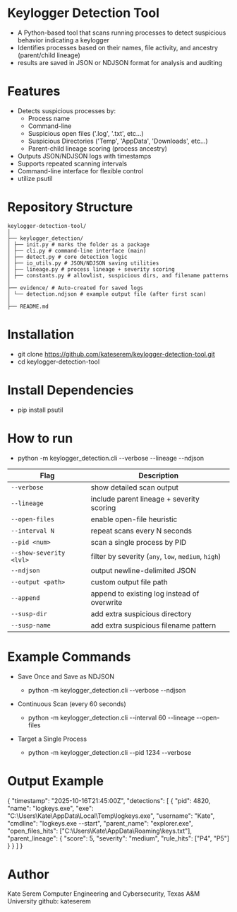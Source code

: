 # Keylogger Detection Tool

  - A Python-based tool that scans running processes to detect suspicious behavior indicating a keylogger
  - Identifies processes based on their names, file activity, and ancestry (parent/child lineage)
  - results are saved in JSON or NDJSON format for analysis and auditing

# Features

 - Detects suspicious processes by:
    - Process name
    - Command-line 
    - Suspicious open files ('.log', '.txt', etc...)
    - Suspicious Directories ('Temp', 'AppData', 'Downloads', etc...)
    - Parent-child lineage scoring (process ancestry)
 - Outputs JSON/NDJSON logs with timestamps
 - Supports repeated scanning intervals
 - Command-line interface for flexible control
 - utilize psutil

# Repository Structure
    keylogger-detection-tool/
    │
    ├── keylogger_detection/
    │ ├── init.py # marks the folder as a package
    │ ├── cli.py # command-line interface (main)
    │ ├── detect.py # core detection logic
    │ ├── io_utils.py # JSON/NDJSON saving utilities
    │ ├── lineage.py # process lineage + severity scoring
    │ ├── constants.py # allowlist, suspicious dirs, and filename patterns
    │
    ├── evidence/ # Auto-created for saved logs
    │ └── detection.ndjson # example output file (after first scan)
    │
    ├── README.md 

# Installation

 - git clone https://github.com/kateserem/keylogger-detection-tool.git
 - cd keylogger-detection-tool

# Install Dependencies 

 - pip install psutil

# How to run

 - python -m keylogger_detection.cli --verbose --lineage --ndjson

  | Flag                    | Description                                         |
  | ----------------------- | --------------------------------------------------- |
  | `--verbose`             | show detailed scan output                           |
  | `--lineage`             | include parent lineage + severity scoring           |
  | `--open-files`          | enable open-file heuristic                          |
  | `--interval N`          | repeat scans every N seconds                        |
  | `--pid <num>`           | scan a single process by PID                        |
  | `--show-severity <lvl>` | filter by severity (`any`, `low`, `medium`, `high`) |
  | `--ndjson`              | output newline-delimited JSON                       |
  | `--output <path>`       | custom output file path                             |
  | `--append`              | append to existing log instead of overwrite         |
  | `--susp-dir`            | add extra suspicious directory                      |
  | `--susp-name`           | add extra suspicious filename pattern               |


# Example Commands

 - Save Once and Save as NDJSON
     - python -m keylogger_detection.cli --verbose --ndjson
  
 - Continuous Scan (every 60 seconds)
     - python -m keylogger_detection.cli --interval 60 --lineage --open-files
  
 - Target a Single Process
     - python -m keylogger_detection.cli --pid 1234 --verbose

# Output Example

  {
    "timestamp": "2025-10-16T21:45:00Z",
    "detections": [
      {
        "pid": 4820,
        "name": "logkeys.exe",
        "exe": "C:\\Users\\Kate\\AppData\\Local\\Temp\\logkeys.exe",
        "username": "Kate",
        "cmdline": "logkeys.exe --start",
        "parent_name": "explorer.exe",
        "open_files_hits": ["C:\\Users\\Kate\\AppData\\Roaming\\keys.txt"],
        "parent_lineage": {
          "score": 5,
          "severity": "medium",
          "rule_hits": ["P4", "P5"]
        }
      }
    ]
  }

# Author

  Kate Serem
  Computer Engineering and Cybersecurity, Texas A&M University
  github: kateserem
  





















  

